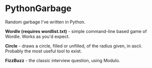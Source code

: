 # PythonGarbage
Random garbage I've written in Python.

**Wordle (requires wordlist.txt)** - simple command-line based game of Wordle. Works as you'd expect.

**Circle** - draws a circle, filled or unfilled, of the radius given, in ascii. Probably the most useful tool to exist.

**FizzBuzz** - the classic interview question, using Modulo.
